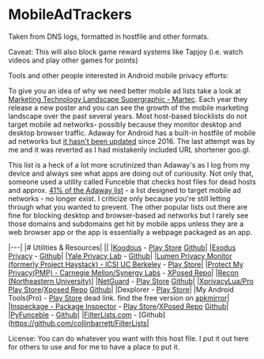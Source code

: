 # MobileAdTrackers
Taken from DNS logs, formatted in hostfile and other formats.

Caveat: This will also block game reward systems like Tapjoy (i.e. watch videos and play other games for points)

Tools and other people interested in Android mobile privacy efforts:

To give you an idea of why we need better mobile ad lists take a look at [Marketing Technology Landscape Supergraphic - Martec](https://chiefmartec.com/2018/04/marketing-technology-landscape-supergraphic-2018/).  Each year they release a new poster and you can see the growth of the mobile marketing landscape over the past several years.  Most host-based blocklists do not target mobile ad networks- possibly because they monitor desktop and desktop browser traffic.  Adaway for Android has a built-in hostfile of mobile ad networks but [it hasn't been updated](https://github.com/AdAway/adaway.github.io/commits/master/hosts.txt) since 2016.  The last attempt was by me and it was reverted as I had mistakenly included URL shortener goo.gl.

This list is a heck of a lot more scrutinized than Adaway's as I log from my device and always see what apps are doing out of curiousity.  Not only that, someone used a utility called Funceble that checks host files for dead hosts and approx. [41% of the Adaway list](https://github.com/AdAway/adaway.github.io/pull/8) - a list designed to target mobile ad networks - no longer exist.  I criticize only because you're still letting through what you wanted to prevent.  The other popular lists out there are fine for blocking desktop and browser-based ad networks but I rarely see those domains and subdomains get hit by mobile apps unless they are a web browser app or the app is essentially a webpage packaged as an app.

|---|
|# Utilities & Resources|
||
|[Koodous](https://koodous.com/apks) - [Play Store](https://play.google.com/store/apps/details?id=com.koodous.android) [Github](https://github.com/Koodous)|
|[Exodus Privacy](https://exodus-privacy.eu.org/) - [Github](https://github.com/Exodus-Privacy)|
|[Yale Privacy Lab](https://privacylab.yale.edu) - [Github](https://github.com/YalePrivacyLab)|
|[Lumen Privacy Monitor (formerly Project Haystack) - ICSI UC Berkeley](https://www.haystack.mobi/) - [Play Store](https://play.google.com/store/apps/details?id=edu.berkeley.icsi.haystack)|
|[Protect My Privacy(PMP) - Carnegie Mellon/Synergy Labs](http://www.android.protectmyprivacy.org) - [XPosed Repo](http://repo.xposed.info/module/org.synergylabs.pmpandroid)|
|[Recon (Northeastern University)](https://recon.meddle.mobi)|
|[NetGuard](https://www.netguard.me/) - [Play Store](https://play.google.com/store/apps/details?id=eu.faircode.netguard) [Github](https://github.com/M66B/NetGuard)|
|[XprivacyLua/Pro](https://lua.xprivacy.eu/)  [Play Store](https://play.google.com/store/apps/details?id=eu.faircode.xlua.pro)/[Xposed Repo](http://repo.xposed.info/module/eu.faircode.xlua) [Github](https://github.com/M66B/XPrivacyLua)|
|Dexplorer - [Play Store](https://play.google.com/store/apps/details?id=com.dexplorer)|
|My Android Tools(Pro) - [Play Store](https://play.google.com/store/apps/details?id=cn.wq.myandroidtoolspro) dead link. find the free version on [apkmirror](https://www.apkmirror.com/apk/wangqi/my-android-tools/)|
|[Inspeckage - Package Inspector](http://ac-pm.github.io/Inspeckage/) - [Play Store](https://play.google.com/store/apps/details?id=mobi.acpm.inspeckage)/[XPosed Repo](http://repo.xposed.info/module/mobi.acpm.inspeckage) [Github](https://github.com/ac-pm/Inspeckage)|
|[PyFunceble](https://funilrys.github.io/PyFunceble/) - [Github](https://github.com/funilrys/PyFunceble)|
|[FilterLists.com](https://filterlists.com) - [Github](https://github.com/collinbarrett/FilterLists|

License: You can do whatever you want with this host file.  I put it out here for others to use and for me to have a place to put it.
